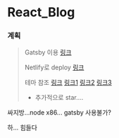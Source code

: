 # React_Blog

### 계획

> Gatsby 이용
> [링크](https://www.gatsbyjs.org/)
>
> Netlify로 deploy
> [링크](https://www.netlify.com/)
>
> 테마 참조
> [링크](https://www.gatsbyjs.org/starters/?)
> [링크1](https://github.com/TryGhost/gatsby-starter-ghost?fbclid=IwAR37_vIeGoGaxLTwvgZI-KUJr4p97Aowor6oFx0gykNBhcXr8duewUz0DQw)
> [링크2](https://github.com/mhadaily/gatsby-starter-typescript-power-blog?fbclid=IwAR2yRbqyU3n5-9k8MxCm13RsE6ZGiWjBySlMznbrrBy-3vyyE9tVBWWW2nE)
> [링크3](https://github.com/maxpou/gatsby-starter-morning-dew?fbclid=IwAR2dfvTHpHvqJojHbeCF4x_zkUK28SDieIpezoMInFt9mcM5btwP8M3BjiM)
>
> - 추가적으로 star....

싸지방...node x86... gatsby 사용불가?



하... 힘들다

